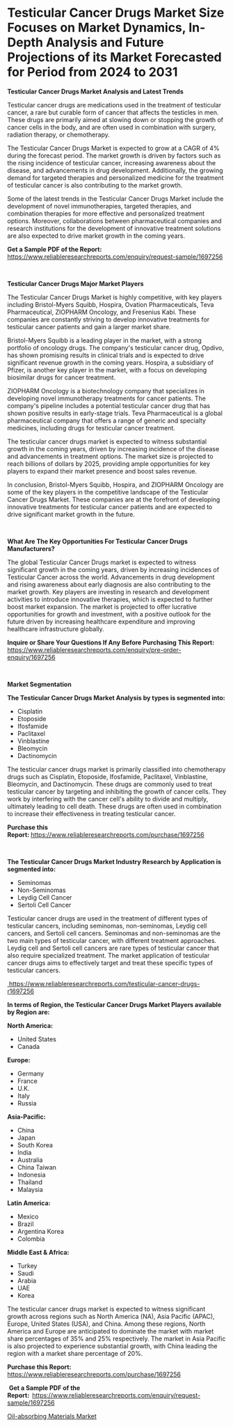 <p><h1>Testicular Cancer Drugs Market Size Focuses on Market Dynamics, In-Depth Analysis and Future Projections of its Market Forecasted for Period from 2024 to 2031</h1></p><p><strong>Testicular Cancer Drugs Market Analysis and Latest Trends</strong></p>
<p><p>Testicular cancer drugs are medications used in the treatment of testicular cancer, a rare but curable form of cancer that affects the testicles in men. These drugs are primarily aimed at slowing down or stopping the growth of cancer cells in the body, and are often used in combination with surgery, radiation therapy, or chemotherapy.</p><p>The Testicular Cancer Drugs Market is expected to grow at a CAGR of 4% during the forecast period. The market growth is driven by factors such as the rising incidence of testicular cancer, increasing awareness about the disease, and advancements in drug development. Additionally, the growing demand for targeted therapies and personalized medicine for the treatment of testicular cancer is also contributing to the market growth.</p><p>Some of the latest trends in the Testicular Cancer Drugs Market include the development of novel immunotherapies, targeted therapies, and combination therapies for more effective and personalized treatment options. Moreover, collaborations between pharmaceutical companies and research institutions for the development of innovative treatment solutions are also expected to drive market growth in the coming years.</p></p>
<p><strong>Get a Sample PDF of the Report:&nbsp;</strong> <a href="https://www.reliableresearchreports.com/enquiry/request-sample/1697256">https://www.reliableresearchreports.com/enquiry/request-sample/1697256</a></p>
<p>&nbsp;</p>
<p><strong>Testicular Cancer Drugs Major Market Players</strong></p>
<p><p>The Testicular Cancer Drugs Market is highly competitive, with key players including Bristol-Myers Squibb, Hospira, Ovation Pharmaceuticals, Teva Pharmaceutical, ZIOPHARM Oncology, and Fresenius Kabi. These companies are constantly striving to develop innovative treatments for testicular cancer patients and gain a larger market share.</p><p>Bristol-Myers Squibb is a leading player in the market, with a strong portfolio of oncology drugs. The company's testicular cancer drug, Opdivo, has shown promising results in clinical trials and is expected to drive significant revenue growth in the coming years. Hospira, a subsidiary of Pfizer, is another key player in the market, with a focus on developing biosimilar drugs for cancer treatment.</p><p>ZIOPHARM Oncology is a biotechnology company that specializes in developing novel immunotherapy treatments for cancer patients. The company's pipeline includes a potential testicular cancer drug that has shown positive results in early-stage trials. Teva Pharmaceutical is a global pharmaceutical company that offers a range of generic and specialty medicines, including drugs for testicular cancer treatment.</p><p>The testicular cancer drugs market is expected to witness substantial growth in the coming years, driven by increasing incidence of the disease and advancements in treatment options. The market size is projected to reach billions of dollars by 2025, providing ample opportunities for key players to expand their market presence and boost sales revenue.</p><p>In conclusion, Bristol-Myers Squibb, Hospira, and ZIOPHARM Oncology are some of the key players in the competitive landscape of the Testicular Cancer Drugs Market. These companies are at the forefront of developing innovative treatments for testicular cancer patients and are expected to drive significant market growth in the future.</p></p>
<p>&nbsp;</p>
<p><strong>What Are The Key Opportunities For Testicular Cancer Drugs Manufacturers?</strong></p>
<p><p>The global Testicular Cancer Drugs market is expected to witness significant growth in the coming years, driven by increasing incidences of Testicular Cancer across the world. Advancements in drug development and rising awareness about early diagnosis are also contributing to the market growth. Key players are investing in research and development activities to introduce innovative therapies, which is expected to further boost market expansion. The market is projected to offer lucrative opportunities for growth and investment, with a positive outlook for the future driven by increasing healthcare expenditure and improving healthcare infrastructure globally.</p></p>
<p><strong>Inquire or Share Your Questions If Any Before Purchasing This Report:</strong> <a href="https://www.reliableresearchreports.com/enquiry/pre-order-enquiry/1697256">https://www.reliableresearchreports.com/enquiry/pre-order-enquiry/1697256</a></p>
<p>&nbsp;</p>
<p><strong>Market Segmentation</strong></p>
<p><strong>The Testicular Cancer Drugs Market Analysis by types is segmented into:</strong></p>
<p><ul><li>Cisplatin</li><li>Etoposide</li><li>Ifosfamide</li><li>Paclitaxel</li><li>Vinblastine</li><li>Bleomycin</li><li>Dactinomycin</li></ul></p>
<p><p>The testicular cancer drugs market is primarily classified into chemotherapy drugs such as Cisplatin, Etoposide, Ifosfamide, Paclitaxel, Vinblastine, Bleomycin, and Dactinomycin. These drugs are commonly used to treat testicular cancer by targeting and inhibiting the growth of cancer cells. They work by interfering with the cancer cell's ability to divide and multiply, ultimately leading to cell death. These drugs are often used in combination to increase their effectiveness in treating testicular cancer.</p></p>
<p><strong>Purchase this Report:&nbsp;</strong><a href="https://www.reliableresearchreports.com/purchase/1697256">https://www.reliableresearchreports.com/purchase/1697256</a></p>
<p>&nbsp;</p>
<p><strong>The Testicular Cancer Drugs Market Industry Research by Application is segmented into:</strong></p>
<p><ul><li>Seminomas</li><li>Non-Seminomas</li><li>Leydig Cell Cancer</li><li>Sertoli Cell Cancer</li></ul></p>
<p><p>Testicular cancer drugs are used in the treatment of different types of testicular cancers, including seminomas, non-seminomas, Leydig cell cancers, and Sertoli cell cancers. Seminomas and non-seminomas are the two main types of testicular cancer, with different treatment approaches. Leydig cell and Sertoli cell cancers are rare types of testicular cancer that also require specialized treatment. The market application of testicular cancer drugs aims to effectively target and treat these specific types of testicular cancers.</p></p>
<p><a href="https://www.reliableresearchreports.com/testicular-cancer-drugs-r1697256">&nbsp;https://www.reliableresearchreports.com/testicular-cancer-drugs-r1697256</a></p>
<p><strong>In terms of Region, the Testicular Cancer Drugs Market Players available by Region are:</strong></p>
<p>
    <p> <strong> North America: </strong>
        <ul>
            <li>United States</li>
            <li>Canada</li>
        </ul>
        </p> 
    <p> <strong> Europe: </strong>
        <ul>
            <li>Germany</li>
            <li>France</li>
            <li>U.K.</li>
            <li>Italy</li>
            <li>Russia</li>
        </ul>
        </p> 
    <p> <strong> Asia-Pacific: </strong>
        <ul>
            <li>China</li>
            <li>Japan</li>
            <li>South Korea</li>
            <li>India</li>
            <li>Australia</li>
            <li>China Taiwan</li>
            <li>Indonesia</li>
            <li>Thailand</li>
            <li>Malaysia</li>
        </ul>
        </p> 
    <p> <strong> Latin America: </strong>
        <ul>
            <li>Mexico</li>
            <li>Brazil</li>
            <li>Argentina Korea</li>
            <li>Colombia</li>
        </ul>
        </p> 
    <p> <strong> Middle East & Africa: </strong>
        <ul>
            <li>Turkey</li>
            <li>Saudi</li>
            <li>Arabia</li>
            <li>UAE</li>
            <li>Korea</li>
        </ul>
    </p>
    </p>
<p><p>The testicular cancer drugs market is expected to witness significant growth across regions such as North America (NA), Asia Pacific (APAC), Europe, United States (USA), and China. Among these regions, North America and Europe are anticipated to dominate the market with market share percentages of 35% and 25% respectively. The market in Asia Pacific is also projected to experience substantial growth, with China leading the region with a market share percentage of 20%.</p></p>
<p><strong>Purchase this Report: </strong><a href="https://www.reliableresearchreports.com/purchase/1697256">https://www.reliableresearchreports.com/purchase/1697256</a></p>
<p>&nbsp;<strong>Get a Sample PDF of the Report:&nbsp;&nbsp;</strong><a href="https://www.reliableresearchreports.com/enquiry/request-sample/1697256">https://www.reliableresearchreports.com/enquiry/request-sample/1697256</a></p>
<p><strong></strong></p>
<p><p><a href="https://github.com/JennyferFeil2023/Market-Research-Report-List-1/blob/main/oil-absorbing-materials-market.md">Oil-absorbing Materials Market</a></p></p>